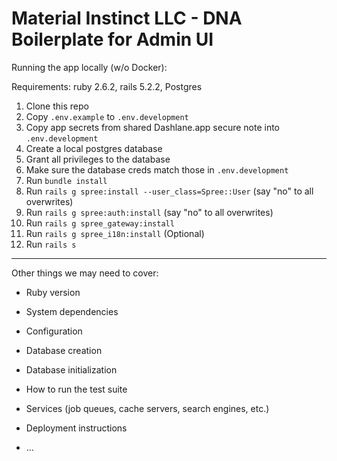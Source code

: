 # Material Instinct LLC - DNA Boilerplate for Admin UI

Running the app locally (w/o Docker):

Requirements: ruby 2.6.2, rails 5.2.2, Postgres

1. Clone this repo
1. Copy `.env.example` to `.env.development`
1. Copy app secrets from shared Dashlane.app secure note into `.env.development`
1. Create a local postgres database
1. Grant all privileges to the database
1. Make sure the database creds match those in `.env.development`
1. Run `bundle install`
1. Run `rails g spree:install --user_class=Spree::User` (say "no" to all overwrites)
1. Run `rails g spree:auth:install` (say "no" to all overwrites)
1. Run `rails g spree_gateway:install`
1. Run `rails g spree_i18n:install` (Optional)
1. Run `rails s`

---

Other things we may need to cover:

* Ruby version

* System dependencies

* Configuration

* Database creation

* Database initialization

* How to run the test suite

* Services (job queues, cache servers, search engines, etc.)

* Deployment instructions

* ...
